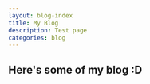 ```yaml
---
layout: blog-index
title: My Blog
description: Test page
categories: blog
---
```

## Here's some of my blog :D
